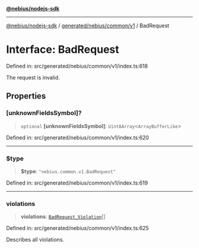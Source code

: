 [**@nebius/nodejs-sdk**](../../../../../README.md)

***

[@nebius/nodejs-sdk](../../../../../README.md) / [generated/nebius/common/v1](../README.md) / BadRequest

# Interface: BadRequest

Defined in: src/generated/nebius/common/v1/index.ts:618

The request is invalid.

## Properties

### \[unknownFieldsSymbol\]?

> `optional` **\[unknownFieldsSymbol\]**: `Uint8Array`\<`ArrayBufferLike`\>

Defined in: src/generated/nebius/common/v1/index.ts:620

***

### $type

> **$type**: `"nebius.common.v1.BadRequest"`

Defined in: src/generated/nebius/common/v1/index.ts:619

***

### violations

> **violations**: [`BadRequest_Violation`](BadRequest_Violation.md)[]

Defined in: src/generated/nebius/common/v1/index.ts:625

Describes all violations.
